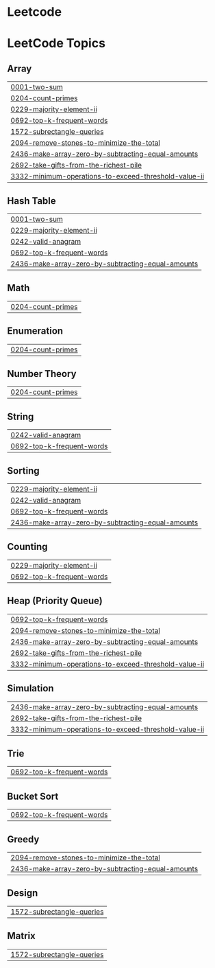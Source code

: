 # Leetcode
<!---LeetCode Topics Start-->
# LeetCode Topics
## Array
|  |
| ------- |
| [0001-two-sum](https://github.com/thisismeritesh/Leetcode/tree/master/0001-two-sum) |
| [0204-count-primes](https://github.com/thisismeritesh/Leetcode/tree/master/0204-count-primes) |
| [0229-majority-element-ii](https://github.com/thisismeritesh/Leetcode/tree/master/0229-majority-element-ii) |
| [0692-top-k-frequent-words](https://github.com/thisismeritesh/Leetcode/tree/master/0692-top-k-frequent-words) |
| [1572-subrectangle-queries](https://github.com/thisismeritesh/Leetcode/tree/master/1572-subrectangle-queries) |
| [2094-remove-stones-to-minimize-the-total](https://github.com/thisismeritesh/Leetcode/tree/master/2094-remove-stones-to-minimize-the-total) |
| [2436-make-array-zero-by-subtracting-equal-amounts](https://github.com/thisismeritesh/Leetcode/tree/master/2436-make-array-zero-by-subtracting-equal-amounts) |
| [2692-take-gifts-from-the-richest-pile](https://github.com/thisismeritesh/Leetcode/tree/master/2692-take-gifts-from-the-richest-pile) |
| [3332-minimum-operations-to-exceed-threshold-value-ii](https://github.com/thisismeritesh/Leetcode/tree/master/3332-minimum-operations-to-exceed-threshold-value-ii) |
## Hash Table
|  |
| ------- |
| [0001-two-sum](https://github.com/thisismeritesh/Leetcode/tree/master/0001-two-sum) |
| [0229-majority-element-ii](https://github.com/thisismeritesh/Leetcode/tree/master/0229-majority-element-ii) |
| [0242-valid-anagram](https://github.com/thisismeritesh/Leetcode/tree/master/0242-valid-anagram) |
| [0692-top-k-frequent-words](https://github.com/thisismeritesh/Leetcode/tree/master/0692-top-k-frequent-words) |
| [2436-make-array-zero-by-subtracting-equal-amounts](https://github.com/thisismeritesh/Leetcode/tree/master/2436-make-array-zero-by-subtracting-equal-amounts) |
## Math
|  |
| ------- |
| [0204-count-primes](https://github.com/thisismeritesh/Leetcode/tree/master/0204-count-primes) |
## Enumeration
|  |
| ------- |
| [0204-count-primes](https://github.com/thisismeritesh/Leetcode/tree/master/0204-count-primes) |
## Number Theory
|  |
| ------- |
| [0204-count-primes](https://github.com/thisismeritesh/Leetcode/tree/master/0204-count-primes) |
## String
|  |
| ------- |
| [0242-valid-anagram](https://github.com/thisismeritesh/Leetcode/tree/master/0242-valid-anagram) |
| [0692-top-k-frequent-words](https://github.com/thisismeritesh/Leetcode/tree/master/0692-top-k-frequent-words) |
## Sorting
|  |
| ------- |
| [0229-majority-element-ii](https://github.com/thisismeritesh/Leetcode/tree/master/0229-majority-element-ii) |
| [0242-valid-anagram](https://github.com/thisismeritesh/Leetcode/tree/master/0242-valid-anagram) |
| [0692-top-k-frequent-words](https://github.com/thisismeritesh/Leetcode/tree/master/0692-top-k-frequent-words) |
| [2436-make-array-zero-by-subtracting-equal-amounts](https://github.com/thisismeritesh/Leetcode/tree/master/2436-make-array-zero-by-subtracting-equal-amounts) |
## Counting
|  |
| ------- |
| [0229-majority-element-ii](https://github.com/thisismeritesh/Leetcode/tree/master/0229-majority-element-ii) |
| [0692-top-k-frequent-words](https://github.com/thisismeritesh/Leetcode/tree/master/0692-top-k-frequent-words) |
## Heap (Priority Queue)
|  |
| ------- |
| [0692-top-k-frequent-words](https://github.com/thisismeritesh/Leetcode/tree/master/0692-top-k-frequent-words) |
| [2094-remove-stones-to-minimize-the-total](https://github.com/thisismeritesh/Leetcode/tree/master/2094-remove-stones-to-minimize-the-total) |
| [2436-make-array-zero-by-subtracting-equal-amounts](https://github.com/thisismeritesh/Leetcode/tree/master/2436-make-array-zero-by-subtracting-equal-amounts) |
| [2692-take-gifts-from-the-richest-pile](https://github.com/thisismeritesh/Leetcode/tree/master/2692-take-gifts-from-the-richest-pile) |
| [3332-minimum-operations-to-exceed-threshold-value-ii](https://github.com/thisismeritesh/Leetcode/tree/master/3332-minimum-operations-to-exceed-threshold-value-ii) |
## Simulation
|  |
| ------- |
| [2436-make-array-zero-by-subtracting-equal-amounts](https://github.com/thisismeritesh/Leetcode/tree/master/2436-make-array-zero-by-subtracting-equal-amounts) |
| [2692-take-gifts-from-the-richest-pile](https://github.com/thisismeritesh/Leetcode/tree/master/2692-take-gifts-from-the-richest-pile) |
| [3332-minimum-operations-to-exceed-threshold-value-ii](https://github.com/thisismeritesh/Leetcode/tree/master/3332-minimum-operations-to-exceed-threshold-value-ii) |
## Trie
|  |
| ------- |
| [0692-top-k-frequent-words](https://github.com/thisismeritesh/Leetcode/tree/master/0692-top-k-frequent-words) |
## Bucket Sort
|  |
| ------- |
| [0692-top-k-frequent-words](https://github.com/thisismeritesh/Leetcode/tree/master/0692-top-k-frequent-words) |
## Greedy
|  |
| ------- |
| [2094-remove-stones-to-minimize-the-total](https://github.com/thisismeritesh/Leetcode/tree/master/2094-remove-stones-to-minimize-the-total) |
| [2436-make-array-zero-by-subtracting-equal-amounts](https://github.com/thisismeritesh/Leetcode/tree/master/2436-make-array-zero-by-subtracting-equal-amounts) |
## Design
|  |
| ------- |
| [1572-subrectangle-queries](https://github.com/thisismeritesh/Leetcode/tree/master/1572-subrectangle-queries) |
## Matrix
|  |
| ------- |
| [1572-subrectangle-queries](https://github.com/thisismeritesh/Leetcode/tree/master/1572-subrectangle-queries) |
<!---LeetCode Topics End-->